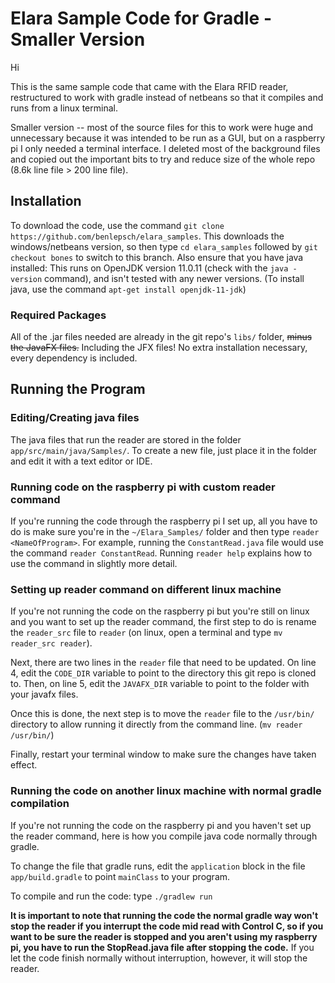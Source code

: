 # Elara Sample Code for Gradle - Smaller Version

Hi

This is the same sample code that came with the Elara RFID reader, restructured to work with gradle instead of netbeans so that it compiles and runs from a linux terminal.

Smaller version -- most of the source files for this to work were huge and unnecessary because it was intended to be run as a GUI, but on a raspberry pi I only needed a terminal interface. I deleted most of the background files and copied out the important bits to try and reduce size of the whole repo (8.6k line file > 200 line file).

## Installation

To download the code, use the command `git clone https://github.com/benlepsch/elara_samples`. This downloads the windows/netbeans version, so then type `cd elara_samples` followed by `git checkout bones` to switch to this branch. Also ensure that you have java installed: This runs on OpenJDK version 11.0.11 (check with the `java -version` command), and isn't tested with any newer versions. (To install java, use the command `apt-get install openjdk-11-jdk`)

### Required Packages

All of the .jar files needed are already in the git repo's `libs/` folder, ~~minus the JavaFX files.~~ Including the JFX files! No extra installation necessary, every dependency is included.

## Running the Program

### Editing/Creating java files

The java files that run the reader are stored in the folder `app/src/main/java/Samples/`. To create a new file, just place it in the folder and edit it with a text editor or IDE.

### Running code on the raspberry pi with custom reader command

If you're running the code through the raspberry pi I set up, all you have to do is make sure you're in the `~/Elara_Samples/` folder and then type `reader <NameOfProgram>`. For example, running the `ConstantRead.java` file would use the command `reader ConstantRead`. Running `reader help` explains how to use the command in slightly more detail.

### Setting up reader command on different linux machine

If you're not running the code on the raspberry pi but you're still on linux and you want to set up the reader command, the first step to do is rename the `reader_src` file to `reader` (on linux, open a terminal and type `mv reader_src reader`).

Next, there are two lines in the `reader` file that need to be updated. On line 4, edit the `CODE_DIR` variable to point to the directory this git repo is cloned to. Then, on line 5, edit the `JAVAFX_DIR` variable to point to the folder with your javafx files.

Once this is done, the next step is to move the `reader` file to the `/usr/bin/` directory to allow running it directly from the command line. (`mv reader /usr/bin/`) 

Finally, restart your terminal window to make sure the changes have taken effect.


### Running the code on another linux machine with normal gradle compilation

If you're not running the code on the raspberry pi and you haven't set up the reader command, here is how you compile java code normally through gradle.

To change the file that gradle runs, edit the `application` block in the file `app/build.gradle` to point `mainClass` to your program.

To compile and run the code: type `./gradlew run`

**It is important to note that running the code the normal gradle way won't stop the reader if you interrupt the code mid read with Control C, so if you want to be sure the reader is stopped and you aren't using my raspberry pi, you have to run the StopRead.java file after stopping the code.** If you let the code finish normally without interruption, however, it will stop the reader.
